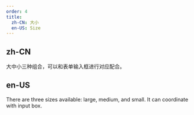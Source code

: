 ```yaml
---
order: 4
title:
  zh-CN: 大小
  en-US: Size
---
```


## zh-CN
大中小三种组合，可以和表单输入框进行对应配合。


## en-US
There are three sizes available: large, medium, and small. It can coordinate with input box.
